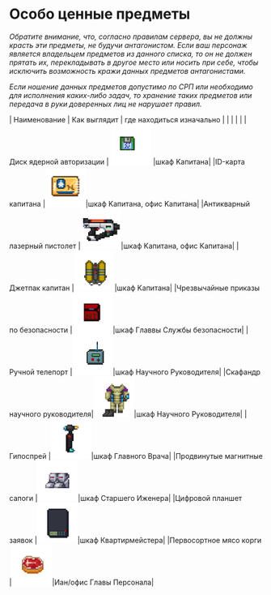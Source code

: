 # Особо ценные предметы
*Обратите внимание, что, согласно правилам сервера, вы не должны красть эти предметы, не будучи антагонистом. Если ваш персонаж является владельцем предметов из данного списка, то он не должен прятать их, перекладывать в другое место или носить при себе, чтобы исключить возможность кражи данных предметов антагонистами.*

*Если ношение данных предметов допустимо по СРП или необходимо для исполнения каких-либо задач, то хранение таких предметов или передача в руки доверенных лиц не нарушает правил.*

| Наименование | Как выглядит | где находиться изначально |
|  |  |  |
|Диск ядерной авторизации  | ![nucdisk](../images/objects/highrisks/NuclearDisk.gif) |шкаф Kапитана|
|ID-карта капитана  |![idcapitan](../images/objects/highrisks/Id_card_captain.png)|шкаф Kапитана, офис Kапитана|
|Антикварный лазерный пистолет |![antiquelaser](../images/objects/highrisks/Antique_laser_gun.png)|шкаф Kапитана, офис Kапитана|
|Джетпак капитан |![capjet](../images/objects/highrisks/Captainjetpack.png)|шкаф Kапитана|
|Чрезвычайные приказы по безопасности |![protocols](../images/objects/highrisks/Folder-sec-doc.png)|шкаф Главвы Службы безопасности|
|Ручной телепорт |![rdteleport](../images/objects/highrisks/Hand_teleporter.gif)|шкаф Научного Руководителя|
|Скафандр научного руководителя|![rdskaf](../images/objects/highrisks/ResearchDirectorSpacesuit.png)|шкаф Научного Руководителя|
|Гипоспрей |![hypo](../images/objects/highrisks/Hypospray.png)|шкаф Главного Врача|
|Продвинутые магнитные сапоги |![advceboots](../images/objects/highrisks/Magboots-advanced.png)|шкаф Старшего Иженера|
|Цифровой планшет заявок |![digital](../images/objects/highrisks/Qm_clipboard.png)|шкаф Квартирмейстера|
|Первосортное мясо корги |![korgimeat](../images/objects/highrisks/FoodMeatCorgi.png)|Иан/офис Главы Персонала|





